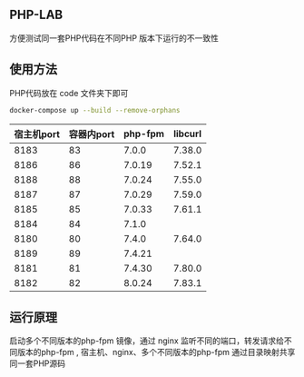 ## PHP-LAB
方便测试同一套PHP代码在不同PHP 版本下运行的不一致性 


## 使用方法
PHP代码放在 code 文件夹下即可

```sh 
docker-compose up --build --remove-orphans  
```
|宿主机port| 容器内port | php-fpm | libcurl |
| ---- | ---- |---- | ---- | 
| 8183 | 83 | 7.0.0 | 7.38.0 | 
| 8186 | 86 | 7.0.19 | 7.52.1 | 
| 8188 | 88 | 7.0.24 | 7.55.0 |
| 8187 | 87 | 7.0.29 | 7.59.0 | 
| 8185 | 85 | 7.0.33 | 7.61.1 |
| 8184 | 84 | 7.1.0 |  | 
| 8180 | 80 | 7.4.0 | 7.64.0  |
| 8189 | 89 | 7.4.21 |      |
| 8181 | 81 | 7.4.30 | 7.80.0 |
| 8182 | 82 | 8.0.24 | 7.83.1 |






## 运行原理 
启动多个不同版本的php-fpm 镜像，通过 nginx 监听不同的端口，转发请求给不同版本的php-fpm , 宿主机、nginx、多个不同版本的php-fpm 通过目录映射共享同一套PHP源码
